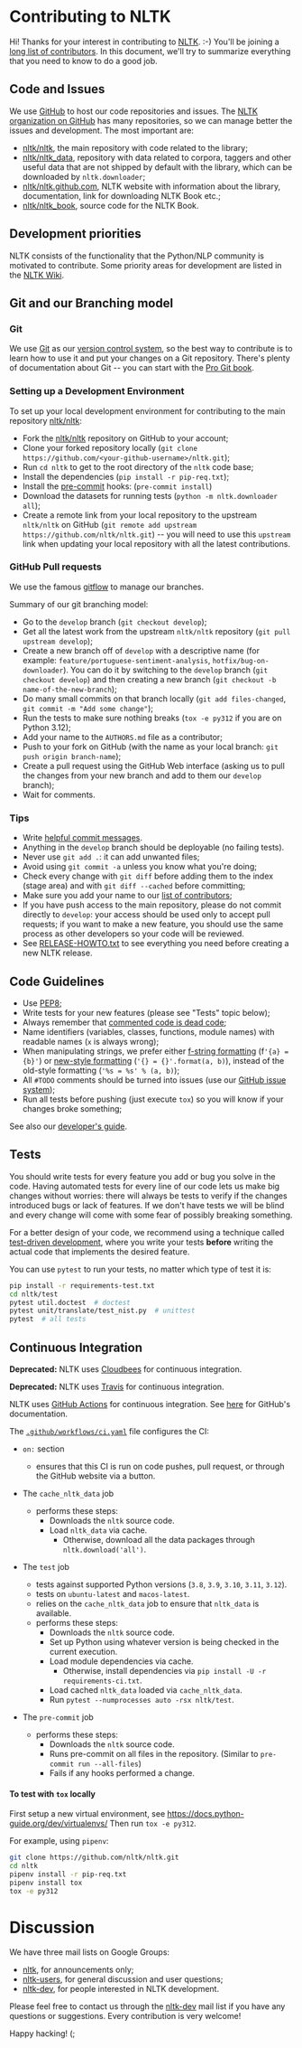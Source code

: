 # Contributing to NLTK

Hi! Thanks for your interest in contributing to [NLTK](https://www.nltk.org/).
:-) You'll be joining a [long list of contributors](https://github.com/nltk/nltk/blob/develop/AUTHORS.md).
In this document, we'll try to summarize everything that you need to know to
do a good job.


## Code and Issues

We use [GitHub](https://www.github.com/) to host our code repositories and
issues. The [NLTK organization on GitHub](https://github.com/nltk) has many
repositories, so we can manage better the issues and development. The most
important are:

- [nltk/nltk](https://github.com/nltk/nltk/), the main repository with code
  related to the library;
- [nltk/nltk_data](https://github.com/nltk/nltk_data), repository with data
  related to corpora, taggers and other useful data that are not shipped by
  default with the library, which can be downloaded by `nltk.downloader`;
- [nltk/nltk.github.com](https://github.com/nltk/nltk.github.com), NLTK website
  with information about the library, documentation, link for downloading NLTK
  Book etc.;
- [nltk/nltk_book](https://github.com/nltk/nltk_book), source code for the NLTK
  Book.

## Development priorities

NLTK consists of the functionality that the Python/NLP community is motivated to contribute.
Some priority areas for development are listed in the [NLTK Wiki](https://github.com/nltk/nltk/wiki#development).

## Git and our Branching model

### Git

We use [Git](https://git-scm.com/) as our [version control
system](https://en.wikipedia.org/wiki/Revision_control), so the best way to
contribute is to learn how to use it and put your changes on a Git repository.
There's plenty of documentation about Git -- you can start with the [Pro Git
book](https://git-scm.com/book/).


### Setting up a Development Environment

To set up your local development environment for contributing to the main
repository [nltk/nltk](https://github.com/nltk/nltk/):

- Fork the [nltk/nltk](https://github.com/nltk/nltk/) repository on GitHub
  to your account;
- Clone your forked repository locally
  (`git clone https://github.com/<your-github-username>/nltk.git`);
- Run `cd nltk` to get to the root directory of the `nltk` code base;
- Install the dependencies (`pip install -r pip-req.txt`);
- Install the [pre-commit](https://pre-commit.com) hooks: (`pre-commit install`)
- Download the datasets for running tests
  (`python -m nltk.downloader all`);
- Create a remote link from your local repository to the
  upstream `nltk/nltk` on GitHub
  (`git remote add upstream https://github.com/nltk/nltk.git`) --
  you will need to use this `upstream` link when updating your local repository
  with all the latest contributions.

### GitHub Pull requests

We use the famous
[gitflow](https://nvie.com/posts/a-successful-git-branching-model/) to manage our
branches.

Summary of our git branching model:
- Go to the `develop` branch (`git checkout develop`);
- Get all the latest work from the upstream `nltk/nltk` repository
  (`git pull upstream develop`);
- Create a new branch off of `develop` with a descriptive name (for example:
  `feature/portuguese-sentiment-analysis`, `hotfix/bug-on-downloader`). You can
  do it by switching to the `develop` branch (`git checkout develop`) and then
  creating a new branch (`git checkout -b name-of-the-new-branch`);
- Do many small commits on that branch locally (`git add files-changed`,
  `git commit -m "Add some change"`);
- Run the tests to make sure nothing breaks
  (`tox -e py312` if you are on Python 3.12);
- Add your name to the `AUTHORS.md` file as a contributor;
- Push to your fork on GitHub (with the name as your local branch:
  `git push origin branch-name`);
- Create a pull request using the GitHub Web interface (asking us to pull the
  changes from your new branch and add to them our `develop` branch);
- Wait for comments.


### Tips

- Write [helpful commit
  messages](https://robots.thoughtbot.com/5-useful-tips-for-a-better-commit-message).
- Anything in the `develop` branch should be deployable (no failing tests).
- Never use `git add .`: it can add unwanted files;
- Avoid using `git commit -a` unless you know what you're doing;
- Check every change with `git diff` before adding them to the index (stage
  area) and with `git diff --cached` before committing;
- Make sure you add your name to our [list of contributors](https://github.com/nltk/nltk/blob/develop/AUTHORS.md);
- If you have push access to the main repository, please do not commit directly
  to `develop`: your access should be used only to accept pull requests; if you
  want to make a new feature, you should use the same process as other
  developers so your code will be reviewed.
- See [RELEASE-HOWTO.txt](RELEASE-HOWTO.txt) to see everything you
  need before creating a new NLTK release.


## Code Guidelines

- Use [PEP8](https://www.python.org/dev/peps/pep-0008/);
- Write tests for your new features (please see "Tests" topic below);
- Always remember that [commented code is dead
  code](https://blog.codinghorror.com/coding-without-comments/);
- Name identifiers (variables, classes, functions, module names) with readable
  names (`x` is always wrong);
- When manipulating strings, we prefer either [f-string
  formatting](https://docs.python.org/3/tutorial/inputoutput.html#formatted-string-literals)
  (f`'{a} = {b}'`) or [new-style
  formatting](https://docs.python.org/library/string.html#format-string-syntax)
  (`'{} = {}'.format(a, b)`), instead of the old-style formatting (`'%s = %s' % (a, b)`);
- All `#TODO` comments should be turned into issues (use our
  [GitHub issue system](https://github.com/nltk/nltk/issues));
- Run all tests before pushing (just execute `tox`) so you will know if your
  changes broke something;

See also our [developer's
guide](https://github.com/nltk/nltk/wiki/Developers-Guide).


## Tests

You should write tests for every feature you add or bug you solve in the code.
Having automated tests for every line of our code lets us make big changes
without worries: there will always be tests to verify if the changes introduced
bugs or lack of features. If we don't have tests we will be blind and every
change will come with some fear of possibly breaking something.

For a better design of your code, we recommend using a technique called
[test-driven development](https://en.wikipedia.org/wiki/Test-driven_development),
where you write your tests **before** writing the actual code that implements
the desired feature.

You can use `pytest` to run your tests, no matter which type of test it is:

```bash
pip install -r requirements-test.txt
cd nltk/test
pytest util.doctest  # doctest
pytest unit/translate/test_nist.py  # unittest
pytest  # all tests
```


## Continuous Integration

**Deprecated:** NLTK uses [Cloudbees](https://nltk.ci.cloudbees.com/) for continuous integration.

**Deprecated:** NLTK uses [Travis](https://travis-ci.org/nltk/nltk/) for continuous integration.

NLTK uses [GitHub Actions](https://github.com/nltk/nltk/actions) for continuous integration. See [here](https://docs.github.com/en/actions) for GitHub's documentation.

The [`.github/workflows/ci.yaml`](https://github.com/nltk/nltk/blob/develop/.github/workflows/ci.yaml) file configures the CI:

 - `on:` section
   - ensures that this CI is run on code pushes, pull request, or through the GitHub website via a button.

 - The `cache_nltk_data` job
   - performs these steps:
     - Downloads the `nltk` source code.
     - Load `nltk_data` via cache.
       - Otherwise, download all the data packages through `nltk.download('all')`.

  - The `test` job
    - tests against supported Python versions (`3.8`, `3.9`, `3.10`, `3.11`, `3.12`).
    - tests on `ubuntu-latest` and `macos-latest`.
    - relies on the `cache_nltk_data` job to ensure that `nltk_data` is available.
    - performs these steps:
      - Downloads the `nltk` source code.
      - Set up Python using whatever version is being checked in the current execution.
      - Load module dependencies via cache.
        - Otherwise, install dependencies via `pip install -U -r requirements-ci.txt`.
      - Load cached `nltk_data` loaded via `cache_nltk_data`.
      - Run `pytest --numprocesses auto -rsx nltk/test`.

 - The `pre-commit` job
   - performs these steps:
     - Downloads the `nltk` source code.
     - Runs pre-commit on all files in the repository. (Similar to `pre-commit run --all-files`)
     - Fails if any hooks performed a change.

#### To test with `tox` locally

First setup a new virtual environment, see https://docs.python-guide.org/dev/virtualenvs/
Then run `tox -e py312`.

For example, using `pipenv`:

```bash
git clone https://github.com/nltk/nltk.git
cd nltk
pipenv install -r pip-req.txt
pipenv install tox
tox -e py312
```


# Discussion

We have three mail lists on Google Groups:

- [nltk][nltk-announce], for announcements only;
- [nltk-users][nltk-users], for general discussion and user questions;
- [nltk-dev][nltk-dev], for people interested in NLTK development.

Please feel free to contact us through the [nltk-dev][nltk-dev] mail list if
you have any questions or suggestions. Every contribution is very welcome!

Happy hacking! (;

[nltk-announce]: https://groups.google.com/forum/#!forum/nltk
[nltk-dev]: https://groups.google.com/forum/#!forum/nltk-dev
[nltk-users]: https://groups.google.com/forum/#!forum/nltk-users
